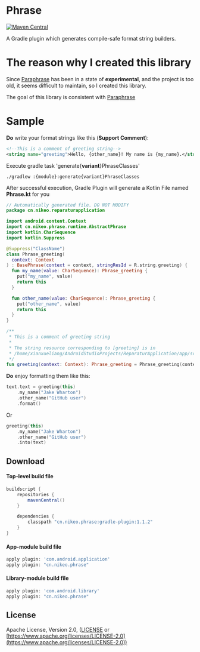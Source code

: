 Phrase
===========

[![Maven Central](https://maven-badges.herokuapp.com/maven-central/cn.nikeo.phrase/gradle-plugin/badge.svg)](https://maven-badges.herokuapp.com/maven-central/cn.nikeo.phrase/gradle-plugin)

A Gradle plugin which generates compile-safe format string builders.

The reason why I created this library
=====================================
Since [Paraphrase](https://github.com/JakeWharton/paraphrase) has been in a state of **experimental**, 
and the project is too old, it seems difficult to maintain, so I created this library. 

The goal of this library is consistent with [Paraphrase](https://github.com/JakeWharton/paraphrase)

Sample
=====

**Do** write your format strings like this (**Support Comment**):
```xml
<!--This is a comment of greeting string-->
<string name="greeting">Hello, {other_name}! My name is {my_name}.</string>
```

Execute gradle task 'generate{**variant**}PhraseClasses'
```shell script
./gradlew :{module}:generate{variant}PhraseClasses
```

After successful execution, Gradle Plugin will generate a Kotlin File named **Phrase.kt** for you
```kotlin
// Automatically generated file. DO NOT MODIFY
package cn.nikeo.reparaturapplication

import android.content.Context
import cn.nikeo.phrase.runtime.AbstractPhrase
import kotlin.CharSequence
import kotlin.Suppress

@Suppress("ClassName")
class Phrase_greeting(
  context: Context
) : BasePhrase(context = context, stringResId = R.string.greeting) {
  fun my_name(value: CharSequence): Phrase_greeting {
    put("my_name", value)
    return this
  }

  fun other_name(value: CharSequence): Phrase_greeting {
    put("other_name", value)
    return this
  }
}

/**
 * This is a comment of greeting string
 *
 * The string resource corresponding to [greeting] is in
 * /home/xianxueliang/AndroidStudioProjects/ReparaturApplication/app/src/main/res/values/strings.xml
 */
fun greeting(context: Context): Phrase_greeting = Phrase_greeting(context)
```

**Do** enjoy formatting them like this:
```kotlin
text.text = greeting(this)
    .my_name("Jake Wharton")
    .other_name("GitHub user")
    .format()
```
Or
```kotlin
greeting(this)
    .my_name("Jake Wharton")
    .other_name("GitHub user")
    .into(text)
```

Download
--------

#### Top-level build file
```groovy
buildscript {
    repositories {
        mavenCentral()
    }

    dependencies {
        classpath "cn.nikeo.phrase:gradle-plugin:1.1.2"
    }
}
```

#### App-module build file
```groovy
apply plugin: 'com.android.application'
apply plugin: "cn.nikeo.phrase"
```

#### Library-module build file
```groovy
apply plugin: 'com.android.library'
apply plugin: "cn.nikeo.phrase"
```
License
-------

Apache License, Version 2.0, ([LICENSE](https://github.com/nikeorever/phrase/blob/trunk/LICENSE) or [https://www.apache.org/licenses/LICENSE-2.0](https://www.apache.org/licenses/LICENSE-2.0))

